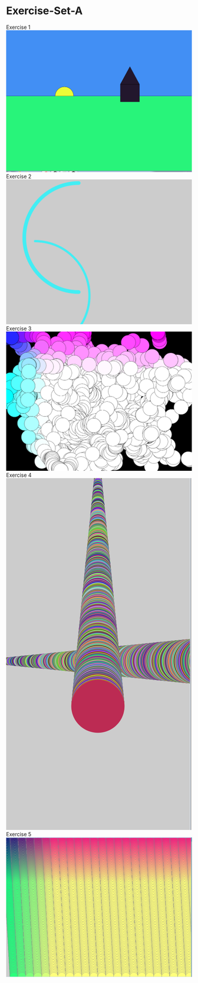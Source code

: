 # Exercise-Set-A
Exercise 1
<img src="https://github.com/mzhig1/Exercise-Set-A/blob/master/tibg%20black.PNG"/>
Exercise 2
<img src="https://github.com/mzhig1/Exercise-Set-A/blob/master/blue%20ting.PNG"/>
Exercise 3
<img src="https://github.com/mzhig1/Exercise-Set-A/blob/master/circle%20ting%20not%20black.PNG"/>
Exercise 4
<img src="https://github.com/mzhig1/Exercise-Set-A/blob/master/ting.PNG"/>
Exercise 5
<img src="https://github.com/mzhig1/Exercise-Set-A/blob/master/thisone1234.PNG"/>
